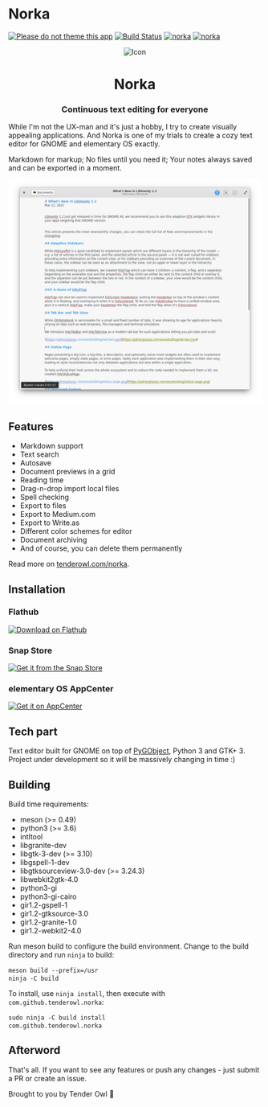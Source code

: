 # Norka

[![Please do not theme this app](https://stopthemingmy.app/badge.svg)](https://stopthemingmy.app)
[![Build Status](https://github.com/tenderowl/Norka/workflows/CI/badge.svg)](https://github.com/tenderowl/Norka/action)
[![norka](https://snapcraft.io//norka/badge.svg)](https://snapcraft.io/norka)
[![norka](https://snapcraft.io//norka/trending.svg?name=0)](https://snapcraft.io/norka)

<div align="center">
  <span align="center"> <img width="80" height="70" class="center" src="https://github.com/tenderowl/norka/blob/master/data/icons/com.github.tenderowl.norka.svg" alt="Icon"></span>
  <h1 align="center">Norka</h1>
  <h3 align="center">Continuous text editing for everyone</h3>
</div>

While I'm not the UX-man and it's just a hobby, I try to create visually appealing applications. And Norka is one of my trials to create a cozy text editor for GNOME and elementary OS exactly. 

Markdown for markup; No files until you need it; Your notes always saved and can be exported in a moment.

<div align="center">
  <img class="center" alt="Norka" src="data/screenshots/app_screenshot.png" />
</div>

## Features

* Markdown support
* Text search
* Autosave
* Document previews in a grid
* Reading time
* Drag-n-drop import local files
* Spell checking
* Export to files
* Export to Medium.com
* Export to Write.as
* Different color schemes for editor
* Document archiving
* And of course, you can delete them permanently

Read more on [tenderowl.com/norka](https://tenderowl.com/norka).

## Installation

### Flathub
<a href="https://flathub.org/apps/details/com.github.tenderowl.norka"><img height="50" alt="Download on Flathub" src="https://flathub.org/assets/badges/flathub-badge-en.png"/></a>

### Snap Store

<a href="https://snapcraft.io/norka">
  <img height="50" alt="Get it from the Snap Store" src="https://snapcraft.io/static/images/badges/en/snap-store-black.svg" />
</a>

### elementary OS AppCenter
<a href="https://appcenter.elementary.io/com.github.tenderowl.norka"><img src="https://appcenter.elementary.io/badge.svg?new" alt="Get it on AppCenter" /></a>


## Tech part

Text editor built for GNOME on top of [PyGObject](https://pygobject.readthedocs.io/en/latest/), Python 3 and GTK+ 3. Project under development so it will be massively changing in time :)


## Building

Build time requirements:

- meson (>= 0.49)
- python3 (>= 3.6)
- intltool
- libgranite-dev
- libgtk-3-dev (>= 3.10)
- libgspell-1-dev
- libgtksourceview-3.0-dev (>= 3.24.3)
- libwebkit2gtk-4.0
- python3-gi
- python3-gi-cairo
- gir1.2-gspell-1
- gir1.2-gtksource-3.0
- gir1.2-granite-1.0
- gir1.2-webkit2-4.0


Run meson build to configure the build environment. Change to the build directory and run `ninja` to build:

```
meson build --prefix=/usr
ninja -C build
```

To install, use `ninja install`, then execute with `com.github.tenderowl.norka`:

```
sudo ninja -C build install
com.github.tenderowl.norka
```


## Afterword

That's all. If you want to see any features or push any changes - just submit a PR or create an issue.

Brought to you by Tender Owl :owl:

